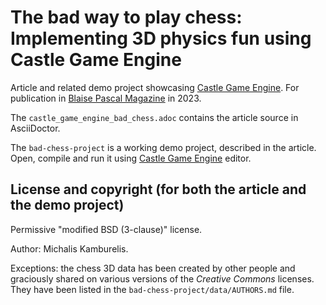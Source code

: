 # The bad way to play chess: Implementing 3D physics fun using Castle Game Engine

Article and related demo project showcasing [Castle Game Engine](https://castle-engine.io/). For publication in [Blaise Pascal Magazine](https://www.blaisepascalmagazine.eu/) in 2023.

The `castle_game_engine_bad_chess.adoc` contains the article source in AsciiDoctor.

The `bad-chess-project` is a working demo project, described in the article. Open, compile and run it using [Castle Game Engine](https://castle-engine.io/) editor.

## License and copyright (for both the article and the demo project)

Permissive "modified BSD (3-clause)" license.

Author: Michalis Kamburelis.

Exceptions: the chess 3D data has been created by other people and graciously shared on various versions of the _Creative Commons_ licenses. They have been listed in the `bad-chess-project/data/AUTHORS.md` file.

